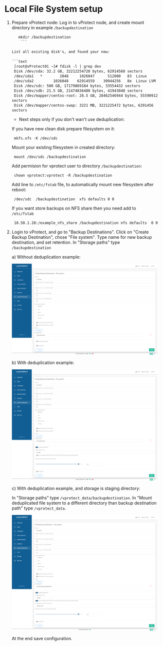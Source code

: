 # Local File System setup

1. Prepare vProtect node:
	Log in to vProtect node, and create mount directory in example `/backupdestination`
	
	 ```text
      	mkdir /backupdestination
         ```

	List all existing disk's, and found your new:
	
	 ```text
      [root@vProtect01 ~]# fdisk -l | grep dev
	  Disk /dev/sda: 32.2 GB, 32212254720 bytes, 62914560 sectors
	  /dev/sda1   *        2048     1026047      512000   83  Linux
	  /dev/sda2         1026048    62914559    30944256   8e  Linux LVM
	  Disk /dev/sdc: 500 GB, 17179869184 bytes, 33554432 sectors
	  Disk /dev/sdb: 21.5 GB, 21474836480 bytes, 41943040 sectors
	  Disk /dev/mapper/centos-root: 28.5 GB, 28462546944 bytes, 55590912 sectors
	  Disk /dev/mapper/centos-swap: 3221 MB, 3221225472 bytes, 6291456 sectors
     ```

	* Next steps only if you don't wan't use deduplication:
	 
	 If you have new clean disk prepare filesystem on it:
	
	 ```text
      mkfs.xfs -K /dev/sdc
     ```
	
	 Mount your existing filesystem in created directory:
	
	 ```text
      mount /dev/sdc /backupdestination
     ```

	 Add permision for vprotect user to directory `/backupdestination`:
	
	 ```text
      chown vprotect:vprotect -R /backupdestination
     ```
	 
	 Add line to `/etc/fstab` file, to automatically mount new filesystem after reboot:
   
   	 ```text
      /dev/sdc	/backupdestination	xfs	defaults 0 0
     ```
	
	 If you want store backups on NFS share then you need add to `/etc/fstab`
   
	 ```text
      10.50.1.28:/example_nfs_share /backupdestination nfs defaults  0 0
     ```
   
2. Login to vProtect, and go to "Backup Destinations".
	Click on "Create Backup Destination", chose "File system".
	Type name for new backup destination, and set retention.
	In "Storage paths" type `/backupdestination`
	
	a) Without deduplication example:
	
	 ![](../.gitbook/assets/setup_filessytem.png)
	
	
	b) With deduplication example:

	 ![](../.gitbook/assets/setup_filessytem_dedup.png)
	 
	c) With deduplication example, and storage is staging directory:
	
	 In "Storage paths" type `/vprotect_data/backupdestination`.
	 In "Mount deduplicated file system to a different directory than backup destination path" type `/vprotect_data`.
	 
	 ![](../.gitbook/assets/setup_filessytem_dedup_vprotectdata.png)
	
	At the end save configuration.
